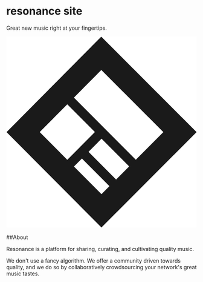 # resonance site
Great new music right at your fingertips.


![Alt text](client/src/img/icon.png?raw=true "Resonance")

##About

Resonance is a platform for sharing, curating, and cultivating quality music.

We don't use a fancy algorithm. We offer a community driven towards quality, and we do so by collaboratively crowdsourcing your network's great music tastes.